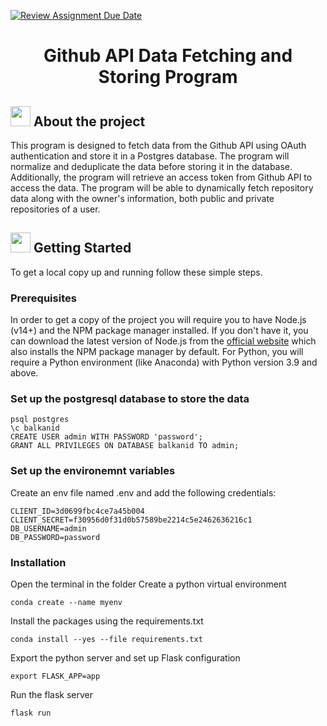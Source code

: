 [![Review Assignment Due Date](https://classroom.github.com/assets/deadline-readme-button-24ddc0f5d75046c5622901739e7c5dd533143b0c8e959d652212380cedb1ea36.svg)](https://classroom.github.com/a/e3nG7TEg)

<h1 align="center">Github API Data Fetching and Storing Program</h1>

## <img src="https://openclipart.org/download/307315/1538154643.svg" width="32" height="32"> About the project
This program is designed to fetch data from the Github API using OAuth authentication and store it in a Postgres database. The program will normalize and deduplicate the data before storing it in the database. Additionally, the program will retrieve an access token from Github API to access the data. The program will be able to dynamically fetch repository data along with the owner's information, both public and private repositories of a user.


## <img src="https://cdn.iconscout.com/icon/free/png-512/laptop-user-1-1179329.png" width="32" height="32"> Getting Started
To get a local copy up and running follow these simple steps.
### Prerequisites
In order to get a copy of the project you will require you to have Node.js (v14+) and the NPM package manager installed. If you don't have it, you can download the latest version of Node.js from the [official website](https://nodejs.org/en/download/) which also installs the NPM package manager by default. For Python, you will require a Python environment (like Anaconda) with Python version 3.9 and above.


### Set up the postgresql database to store the data
```
psql postgres
\c balkanid
CREATE USER admin WITH PASSWORD 'password';
GRANT ALL PRIVILEGES ON DATABASE balkanid TO admin;
```

### Set up the environemnt variables
Create an env file named .env and add the following credentials:
```
CLIENT_ID=3d0699fbc4ce7a45b004
CLIENT_SECRET=f30956d0f31d0b57589be2214c5e2462636216c1
DB_USERNAME=admin
DB_PASSWORD=password
```

### Installation
Open the terminal in the folder 
Create a python virtual environment
``` 
conda create --name myenv
```
Install the packages using the requirements.txt
```
conda install --yes --file requirements.txt
```
Export the python server and set up Flask configuration
```
export FLASK_APP=app
```
Run the flask server
```
flask run
```
